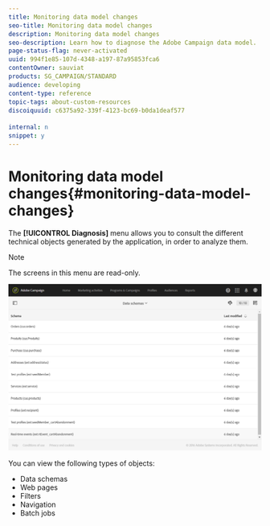 ```yaml
---
title: Monitoring data model changes
seo-title: Monitoring data model changes
description: Monitoring data model changes
seo-description: Learn how to diagnose the Adobe Campaign data model.
page-status-flag: never-activated
uuid: 994f1e85-107d-4348-a197-87a95853fca6
contentOwner: sauviat
products: SG_CAMPAIGN/STANDARD
audience: developing
content-type: reference
topic-tags: about-custom-resources
discoiquuid: c6375a92-339f-4123-bc69-b0da1deaf577

internal: n
snippet: y
---
```


# Monitoring data model changes{#monitoring-data-model-changes}

The **[!UICONTROL Diagnosis]** menu allows you to consult the different technical objects generated by the application, in order to analyze them.

>[!NOTE]
>
>The screens in this menu are read-only.

![](assets/diagnostic.png)

You can view the following types of objects:

* Data schemas
* Web pages
* Filters
* Navigation
* Batch jobs

